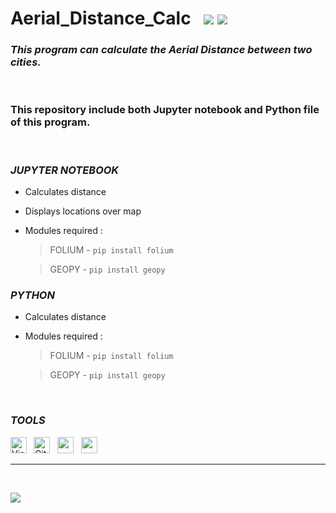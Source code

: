 
# Aerial_Distance_Calc   &nbsp;  [![](https://img.shields.io/badge/Language-Python-blue?logo=python&style=flat)](https://www.python.org/)    [![](https://img.shields.io/badge/Language-Jupyter-orange?logo=jupyter&style=flat)](https://jupyter.org/)

### ***This program can calculate the Aerial Distance between two cities.***

<br>

### This repository include both Jupyter notebook and Python file of this program.

<br>

### *JUPYTER NOTEBOOK*
- Calculates distance
- Displays locations over map

- Modules required : 

    > FOLIUM - `pip install folium` 

    > GEOPY - `pip install geopy`


### *PYTHON* 
- Calculates distance

- Modules required : 

    > FOLIUM - `pip install folium` 

    > GEOPY - `pip install geopy`

<br/>


### *TOOLS* 
[<img align="left" alt="Visual Studio Code" src="https://cdn.icon-icons.com/icons2/2107/PNG/512/file_type_vscode_icon_130084.png" width="26px" />](https://code.visualstudio.com/) &nbsp; 
[<img alt="GitHub" src="https://cdn-icons-png.flaticon.com/512/25/25231.png" width="26px" />](https://code.visualstudio.com/) &nbsp; 
[<img src="https://cdn.iconscout.com/icon/free/png-256/python-3521655-2945099.png" width="26px" />](https://www.python.org/) &nbsp;                                          [<img src="https://upload.wikimedia.org/wikipedia/commons/thumb/3/38/Jupyter_logo.svg/1200px-Jupyter_logo.svg.png" width="26px"/>](https://jupyter.org/)

<hr>
<br>

[![](https://img.shields.io/badge/GitHub-InvisiblePro-blue?logo=github&style=flat)](https://github.com/InvisiblePro)
